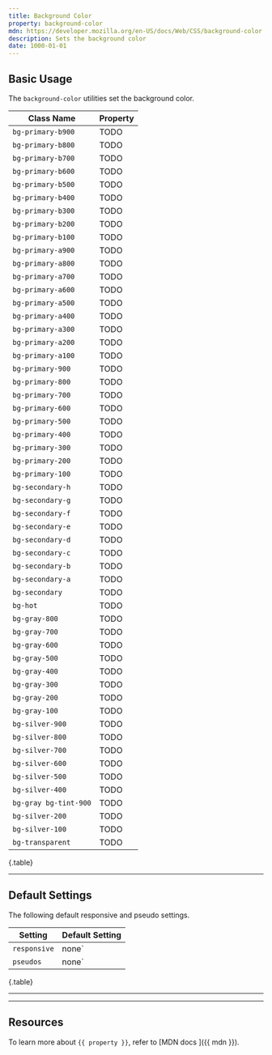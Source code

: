 ```yaml
---
title: Background Color
property: background-color
mdn: https://developer.mozilla.org/en-US/docs/Web/CSS/background-color
description: Sets the background color
date: 1000-01-01
---
```


## Basic Usage

The `background-color` utilities set the background color.

| Class Name        | Property |
| ----------------- | -------- |
| `bg-primary-b900` | TODO     |
| `bg-primary-b800` | TODO     |
| `bg-primary-b700` | TODO     |
| `bg-primary-b600` | TODO     |
| `bg-primary-b500` | TODO     |
| `bg-primary-b400` | TODO     |
| `bg-primary-b300` | TODO     |
| `bg-primary-b200` | TODO     |
| `bg-primary-b100` | TODO     |
| `bg-primary-a900` | TODO     |
| `bg-primary-a800` | TODO     |
| `bg-primary-a700` | TODO     |
| `bg-primary-a600` | TODO     |
| `bg-primary-a500` | TODO     |
| `bg-primary-a400` | TODO     |
| `bg-primary-a300` | TODO     |
| `bg-primary-a200` | TODO     |
| `bg-primary-a100` | TODO     |
| `bg-primary-900`  | TODO     |
| `bg-primary-800`  | TODO     |
| `bg-primary-700`  | TODO     |
| `bg-primary-600`  | TODO     |
| `bg-primary-500`  | TODO     |
| `bg-primary-400`  | TODO     |
| `bg-primary-300`  | TODO     |
| `bg-primary-200`  | TODO     |
| `bg-primary-100`  | TODO     |
| `bg-secondary-h`  | TODO     |
| `bg-secondary-g`  | TODO     |
| `bg-secondary-f`  | TODO     |
| `bg-secondary-e`  | TODO     |
| `bg-secondary-d`  | TODO     |
| `bg-secondary-c`  | TODO     |
| `bg-secondary-b`  | TODO     |
| `bg-secondary-a`  | TODO     |
| `bg-secondary`    | TODO     |
| `bg-hot`          | TODO     |
| `bg-gray-800`     | TODO     |
| `bg-gray-700`     | TODO     |
| `bg-gray-600`     | TODO     |
| `bg-gray-500`     | TODO     |
| `bg-gray-400`     | TODO     |
| `bg-gray-300`     | TODO     |
| `bg-gray-200`     | TODO     |
| `bg-gray-100`     | TODO     |
| `bg-silver-900`   | TODO     |
| `bg-silver-800`   | TODO     |
| `bg-silver-700`   | TODO     |
| `bg-silver-600`   | TODO     |
| `bg-silver-500`   | TODO     |
| `bg-silver-400`   | TODO     |
| `bg-gray bg-tint-900`   | TODO     |
| `bg-silver-200`   | TODO     |
| `bg-silver-100`   | TODO     |
| `bg-transparent`  | TODO     |

{.table}

---

## Default Settings

The following default responsive and pseudo settings.

| Setting      | Default Setting |
| ------------ | --------------- |
| `responsive` | none`           |
| `pseudos`    | none`           |

{.table}

---

---

## Resources

To learn more about `{{ property }}`, refer to [MDN docs <i class="far fa-external-link ml-6"></i>]({{ mdn }}).
